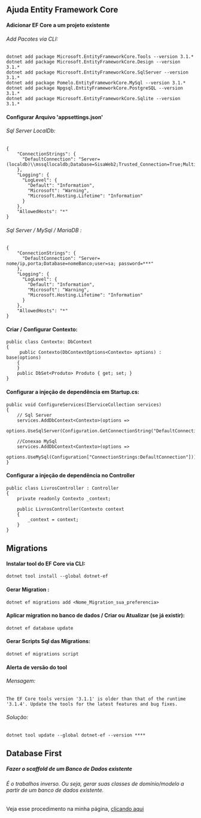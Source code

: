 ## Ajuda Entity Framework Core

#### Adicionar EF Core a um projeto existente

###### Add Pacotes via CLI:

```
dotnet add package Microsoft.EntityFrameworkCore.Tools --version 3.1.*
dotnet add package Microsoft.EntityFrameworkCore.Design --version 3.1.*
dotnet add package Microsoft.EntityFrameworkCore.SqlServer --version 3.1.*
dotnet add package Pomelo.EntityFrameworkCore.MySql --version 3.1.*
dotnet add package Npgsql.EntityFrameworkCore.PostgreSQL --version 3.1.*
dotnet add package Microsoft.EntityFrameworkCore.Sqlite --version 3.1.*

```

#### Configurar Arquivo 'appsettings.json'

###### Sql Server LocalDb:

```
{
    "ConnectionStrings": {
      "DefaultConnection": "Server=(localdb)\\mssqllocaldb;Database=SisaWeb2;Trusted_Connection=True;MultipleActiveResultSets=true"
    },
    "Logging": {
      "LogLevel": {
        "Default": "Information",
        "Microsoft": "Warning",
        "Microsoft.Hosting.Lifetime": "Information"
      }
    },
    "AllowedHosts": "*"
}

```

###### Sql Server / MySql / MariaDB :

```
{
    "ConnectionStrings": {
      "DefaultConnection": "Server=	nome/ip,porta;Database=nomeBanco;user=sa; password=***"
    },
    "Logging": {
      "LogLevel": {
        "Default": "Information",
        "Microsoft": "Warning",
        "Microsoft.Hosting.Lifetime": "Information"
      }
    },
    "AllowedHosts": "*"
}

```


#### Criar / Configurar Contexto:

```
public class Contexto: DbContext
{
     public Contexto(DbContextOptions<Contexto> options) : base(options)
    {
    }
    public DbSet<Produto> Produto { get; set; }
}
```


#### Configurar a injeção de dependência em Startup.cs:

```
public void ConfigureServices(IServiceCollection services)
{    
    // Sql Server
    services.AddDbContext<Contexto>(options =>
        options.UseSqlServer(Configuration.GetConnectionString("DefaultConnection")));

    //Conexao MySql
    services.AddDbContext<Contexto>(options =>
        options.UseMySql(Configuration["ConnectionStrings:DefaultConnection"]));
}

```


#### Configurar a injeção de dependência no Controller

```
public class LivrosController : Controller
{
    private readonly Contexto _context;

    public LivrosController(Contexto context
    {
        _context = context;    
    }
}

```



##  Migrations

#### Instalar tool do EF Core via CLI:

```
dotnet tool install --global dotnet-ef 

```

#### Gerar Migration :

```
dotnet ef migrations add <Nome_Migration_sua_preferencia>

```

#### Aplicar migration no banco de dados / Criar ou Atualizar (se já existir):

```
dotnet ef database update

```


#### Gerar Scripts Sql das Migrations:

```
dotnet ef migrations script

``` 

#### Alerta de versão do tool

###### Mensagem:

```
The EF Core tools version '3.1.1' is older than that of the runtime '3.1.4'. Update the tools for the latest features and bug fixes.
```

###### Solução:

```
dotnet tool update --global dotnet-ef --version ****
```



## Database First 


##### Fazer o scaffold de um Banco de Dados existente


###### É o trabalhos inverso. Ou seja, gerar suas classes de domínio/modelo a partir de um banco de dados existente. 

Veja esse procedimento na minha página, [clicando aqui](https://developer-jr.webnode.com/l/database-first/)




